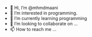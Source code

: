 - 👋 Hi, I’m @mhmdmaani
- 👀 I’m interested in programming.
- 🌱 I’m currently learning programming
- 💞️ I’m looking to collaborate on ...
- 📫 How to reach me ...

<!---
mhmdmaani/mhmdmaani is a ✨ special ✨ repository because its `README.md` (this file) appears on your GitHub profile.
You can click the Preview link to take a look at your changes.
--->
